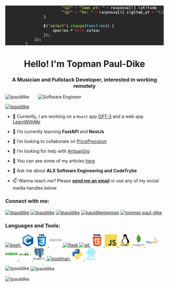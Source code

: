 ![Profile Banner](https://github.com/tpauldike/rough_work/blob/main/designs/github_banner.gif)
<h1 align="center">Hello! I'm Topman Paul-Dike</h1>
<h3 align="center">A Musician and Fullstack Developer, interested in working remotely</h3>
<img align="right" alt="Software Engineer" width="400" src="https://imgs.search.brave.com/uGBeRwzhbiOphYDvGkQnCQYYApKyDw1OrDHAZ44cF9Y/rs:fit:860:0:0/g:ce/aHR0cHM6Ly9naWZk/Yi5jb20vaW1hZ2Vz/L2hpZ2gvYW5pbWF0/ZWQtbWFuLWNvbXB1/dGVyLWNvZGluZy1u/YWU2bWVjMzc4bHNn/MWkzLmdpZg.gif">

<p align="left"> <img src="https://komarev.com/ghpvc/?username=tpauldike&label=Profile%20views&color=0e75b6&style=flat" alt="tpauldike" /> </p>

<p align="left"> <a href="https://twitter.com/tpauldike" target="blank"><img src="https://img.shields.io/twitter/follow/tpauldike?logo=twitter&style=for-the-badge" alt="tpauldike" /></a> </p>

- 🔭 Currently, I am working on a `React` app [GPT-3](https://github.com/tpauldike/gpt3) and a web app [LearnWithMe](https://github.com/tpauldike/LearnWithMe)

- 🌱 I’m currently learning **FastAPI** and **NestJs**

- 👯 I’m looking to collaborate on [PricePrecision](https://github.com/tpauldike/js-ES6-react/tree/main/projects/2-price_precision)

- 🤝 I’m looking for help with [ArtisanGig](https://github.com/tpauldike/artisan_gig)

- 📝 You can see some of my articles [here](https://github.com/tpauldike/my_tech_articles)

- 💬 Ask me about **ALX Software Engineering and CodeTrybe**

- 📫 Wanna reach me? Please [**send me an email**](mailto:topman4loveworld@gmail.com) or use any of my social media handles below

<h3 align="left">Connect with me:</h3>
<p align="left">
<a href="https://twitter.com/tpauldike" target="blank"><img align="center" src="https://raw.githubusercontent.com/rahuldkjain/github-profile-readme-generator/master/src/images/icons/Social/twitter.svg" alt="tpauldike" height="30" width="40" /></a>
<a href="https://linkedin.com/in/tpauldike" target="blank"><img align="center" src="https://raw.githubusercontent.com/rahuldkjain/github-profile-readme-generator/master/src/images/icons/Social/linked-in-alt.svg" alt="tpauldike" height="30" width="40" /></a>
<a href="https://fb.com/tpauldike" target="blank"><img align="center" src="https://raw.githubusercontent.com/rahuldkjain/github-profile-readme-generator/master/src/images/icons/Social/facebook.svg" alt="tpauldike" height="30" width="40" /></a>
<a href="https://instagram.com/pauldiketopman" target="blank"><img align="center" src="https://raw.githubusercontent.com/rahuldkjain/github-profile-readme-generator/master/src/images/icons/Social/instagram.svg" alt="pauldiketopman" height="30" width="40" /></a>
<a href="https://www.youtube.com/@tpauldike" target="blank"><img align="center" src="https://raw.githubusercontent.com/rahuldkjain/github-profile-readme-generator/master/src/images/icons/Social/youtube.svg" alt="topman paul-dike" height="30" width="40" /></a>
</p>

<h3 align="left">Languages and Tools:</h3>
<p align="left"> <a href="https://www.gnu.org/software/bash/" target="_blank" rel="noreferrer"> <img src="https://www.vectorlogo.zone/logos/gnu_bash/gnu_bash-icon.svg" alt="bash" width="40" height="40"/> </a> <a href="https://www.cprogramming.com/" target="_blank" rel="noreferrer"> <img src="https://raw.githubusercontent.com/devicons/devicon/master/icons/c/c-original.svg" alt="c" width="40" height="40"/> </a> <a href="https://www.w3schools.com/css/" target="_blank" rel="noreferrer"> <img src="https://raw.githubusercontent.com/devicons/devicon/master/icons/css3/css3-original-wordmark.svg" alt="css3" width="40" height="40"/> </a> <a href="https://expressjs.com" target="_blank" rel="noreferrer"> <img src="https://raw.githubusercontent.com/devicons/devicon/master/icons/express/express-original-wordmark.svg" alt="express" width="40" height="40"/> </a> <a href="https://flask.palletsprojects.com/" target="_blank" rel="noreferrer"> <img src="https://www.vectorlogo.zone/logos/pocoo_flask/pocoo_flask-icon.svg" alt="flask" width="40" height="40"/> </a> <a href="https://git-scm.com/" target="_blank" rel="noreferrer"> <img src="https://www.vectorlogo.zone/logos/git-scm/git-scm-icon.svg" alt="git" width="40" height="40"/> </a> <a href="https://www.w3.org/html/" target="_blank" rel="noreferrer"> <img src="https://raw.githubusercontent.com/devicons/devicon/master/icons/html5/html5-original-wordmark.svg" alt="html5" width="40" height="40"/> </a> <a href="https://developer.mozilla.org/en-US/docs/Web/JavaScript" target="_blank" rel="noreferrer"> <img src="https://raw.githubusercontent.com/devicons/devicon/master/icons/javascript/javascript-original.svg" alt="javascript" width="40" height="40"/> </a> <a href="https://www.linux.org/" target="_blank" rel="noreferrer"> <img src="https://raw.githubusercontent.com/devicons/devicon/master/icons/linux/linux-original.svg" alt="linux" width="40" height="40"/> </a> <a href="https://www.mongodb.com/" target="_blank" rel="noreferrer"> <img src="https://raw.githubusercontent.com/devicons/devicon/master/icons/mongodb/mongodb-original-wordmark.svg" alt="mongodb" width="40" height="40"/> </a> <a href="https://www.mysql.com/" target="_blank" rel="noreferrer"> <img src="https://raw.githubusercontent.com/devicons/devicon/master/icons/mysql/mysql-original-wordmark.svg" alt="mysql" width="40" height="40"/> </a> <a href="https://www.nginx.com" target="_blank" rel="noreferrer"> <img src="https://raw.githubusercontent.com/devicons/devicon/master/icons/nginx/nginx-original.svg" alt="nginx" width="40" height="40"/> </a> <a href="https://nodejs.org" target="_blank" rel="noreferrer"> <img src="https://raw.githubusercontent.com/devicons/devicon/master/icons/nodejs/nodejs-original-wordmark.svg" alt="nodejs" width="40" height="40"/> </a> <a href="https://www.postgresql.org" target="_blank" rel="noreferrer"> <img src="https://raw.githubusercontent.com/devicons/devicon/master/icons/postgresql/postgresql-original-wordmark.svg" alt="postgresql" width="40" height="40"/> </a> <a href="https://postman.com" target="_blank" rel="noreferrer"> <img src="https://www.vectorlogo.zone/logos/getpostman/getpostman-icon.svg" alt="postman" width="40" height="40"/> </a> <a href="https://www.python.org" target="_blank" rel="noreferrer"> <img src="https://raw.githubusercontent.com/devicons/devicon/master/icons/python/python-original.svg" alt="python" width="40" height="40"/> </a> <a href="https://reactjs.org/" target="_blank" rel="noreferrer"> <img src="https://raw.githubusercontent.com/devicons/devicon/master/icons/react/react-original-wordmark.svg" alt="react" width="40" height="40"/> </a> </p>

<p><img align="left" src="https://github-readme-stats.vercel.app/api/top-langs?username=tpauldike&show_icons=true&locale=en&layout=compact" alt="tpauldike" /></p>

<p>&nbsp;<img align="center" src="https://github-readme-stats.vercel.app/api?username=tpauldike&show_icons=true&locale=en" alt="tpauldike" /></p>

<p><img align="center" src="https://github-readme-streak-stats.herokuapp.com/?user=tpauldike&" alt="tpauldike" /></p>
